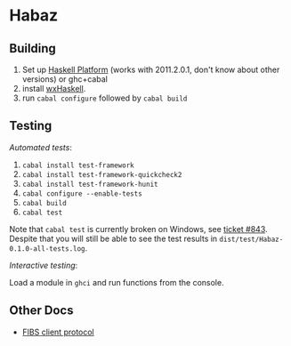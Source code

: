Habaz
=====

Building
--------

1. Set up [Haskell Platform](http://hackage.haskell.org/platform/) (works with 2011.2.0.1, don't know about other versions) or ghc+cabal
2. install [wxHaskell](http://haskell.org/haskellwiki/WxHaskell/Building).
3. run `cabal configure` followed by `cabal build`

Testing
-------

_Automated tests_: 

1. `cabal install test-framework`
2. `cabal install test-framework-quickcheck2`
3. `cabal install test-framework-hunit`
4. `cabal configure --enable-tests`
5. `cabal build`
6. `cabal test` 

Note that `cabal test` is currently broken on Windows, see [ticket #843](http://hackage.haskell.org/trac/hackage/ticket/843). Despite that you will still be able to see the test results in `dist/test/Habaz-0.1.0-all-tests.log`.

_Interactive testing_: 

Load a module in `ghci` and run functions from the console. 

Other Docs
----------

* [FIBS client protocol](http://www.fibs.com/fibs_interface.html)

